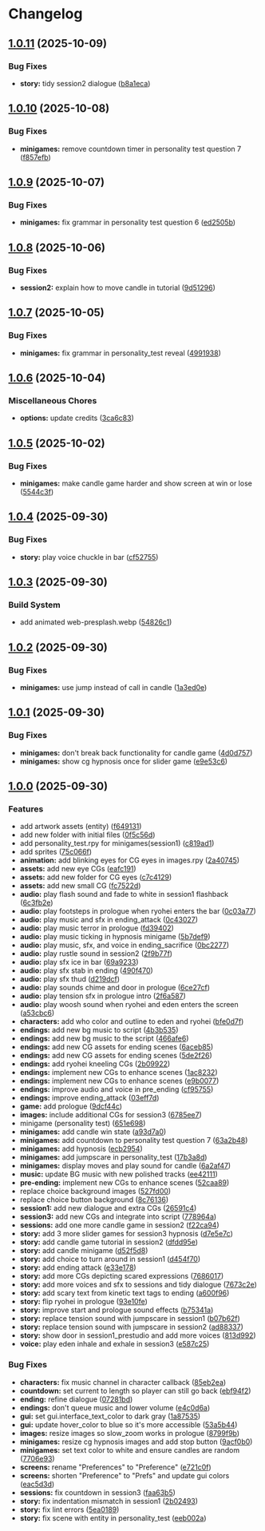 # Changelog

## [1.0.11](https://github.com/remarkablegames/knitbone/compare/v1.0.10...v1.0.11) (2025-10-09)


### Bug Fixes

* **story:** tidy session2 dialogue ([b8a1eca](https://github.com/remarkablegames/knitbone/commit/b8a1ecab0d29994aaf19d563115e119b0878b5aa))

## [1.0.10](https://github.com/remarkablegames/knitbone/compare/v1.0.9...v1.0.10) (2025-10-08)


### Bug Fixes

* **minigames:** remove countdown timer in personality test question 7 ([f857efb](https://github.com/remarkablegames/knitbone/commit/f857efb0419e519a6a7523612c58b3a28299919d))

## [1.0.9](https://github.com/remarkablegames/knitbone/compare/v1.0.8...v1.0.9) (2025-10-07)


### Bug Fixes

* **minigames:** fix grammar in personality test question 6 ([ed2505b](https://github.com/remarkablegames/knitbone/commit/ed2505b309dc5a96365f20416f6e9fbe295077c8))

## [1.0.8](https://github.com/remarkablegames/knitbone/compare/v1.0.7...v1.0.8) (2025-10-06)


### Bug Fixes

* **session2:** explain how to move candle in tutorial ([9d51296](https://github.com/remarkablegames/knitbone/commit/9d5129693e323e45a4754b56e38d3a1594e5e4ea))

## [1.0.7](https://github.com/remarkablegames/knitbone/compare/v1.0.6...v1.0.7) (2025-10-05)


### Bug Fixes

* **minigames:** fix grammar in personality_test reveal ([4991938](https://github.com/remarkablegames/knitbone/commit/499193838e7128e24932cf2c61397c95dbe9cfc3))

## [1.0.6](https://github.com/remarkablegames/knitbone/compare/v1.0.5...v1.0.6) (2025-10-04)


### Miscellaneous Chores

* **options:** update credits ([3ca6c83](https://github.com/remarkablegames/knitbone/commit/3ca6c836b8137795fe1d45bbcdf3f33bc1ca58b5))

## [1.0.5](https://github.com/remarkablegames/knitbone/compare/v1.0.4...v1.0.5) (2025-10-02)


### Bug Fixes

* **minigames:** make candle game harder and show screen at win or lose ([5544c3f](https://github.com/remarkablegames/knitbone/commit/5544c3f2db561a25efa0f48a587a07a912e82af8))

## [1.0.4](https://github.com/remarkablegames/knitbone/compare/v1.0.3...v1.0.4) (2025-09-30)


### Bug Fixes

* **story:** play voice chuckle in bar ([cf52755](https://github.com/remarkablegames/knitbone/commit/cf52755c6198f1833a9a6dd09680dfc4a6d4d5ce))

## [1.0.3](https://github.com/remarkablegames/knitbone/compare/v1.0.2...v1.0.3) (2025-09-30)


### Build System

* add animated web-presplash.webp ([54826c1](https://github.com/remarkablegames/knitbone/commit/54826c198c82298e4b00c4fb5aa1c7053b21d95b))

## [1.0.2](https://github.com/remarkablegames/knitbone/compare/v1.0.1...v1.0.2) (2025-09-30)


### Bug Fixes

* **minigames:** use jump instead of call in candle ([1a3ed0e](https://github.com/remarkablegames/knitbone/commit/1a3ed0e5eaa05f46edf9d739356e4e68042e89e3))

## [1.0.1](https://github.com/remarkablegames/knitbone/compare/v1.0.0...v1.0.1) (2025-09-30)


### Bug Fixes

* **minigames:** don't break back functionality for candle game ([4d0d757](https://github.com/remarkablegames/knitbone/commit/4d0d757a9f7fe2dbe15141f1e97f0b8d17d0c55e))
* **minigames:** show cg hypnosis once for slider game ([e9e53c6](https://github.com/remarkablegames/knitbone/commit/e9e53c6a55cdcc35a85c0c4f83954424e31b8e68))

## [1.0.0](https://github.com/remarkablegames/knitbone/tree/v1.0.0) (2025-09-30)

### Features

* add artwork assets (entity) ([f649131](https://github.com/remarkablegames/knitbone/commit/f64913121f8cae07c48167cb5e87e46b0a773048))
* add new folder with initial files ([0f5c56d](https://github.com/remarkablegames/knitbone/commit/0f5c56d0684a263a1faf161eed50943add859918))
* add personality_test.rpy for minigames(session1) ([c819ad1](https://github.com/remarkablegames/knitbone/commit/c819ad1c1846679b0ea5091c23dd78f0c49d2bb9))
* add sprites ([75c066f](https://github.com/remarkablegames/knitbone/commit/75c066f14e09bcca86fca8e622e64bbfed8cd204))
* **animation:** add blinking eyes for CG eyes in images.rpy ([2a40745](https://github.com/remarkablegames/knitbone/commit/2a407459f33af2b82b19c37bde7b8716029b835b))
* **assets:** add new eye CGs ([eafc191](https://github.com/remarkablegames/knitbone/commit/eafc1916f95f69c6edbc28c4327aa2f74c2a1e7a))
* **assets:** add new folder for CG eyes ([c7c4129](https://github.com/remarkablegames/knitbone/commit/c7c4129c365f0c101202c2edf6d8366c14937f6c))
* **assets:** add new small CG ([fc7522d](https://github.com/remarkablegames/knitbone/commit/fc7522d1414200e5ec8612fb170aa859bdac0a03))
* **audio:** play flash sound and fade to white in session1 flashback ([6c3fb2e](https://github.com/remarkablegames/knitbone/commit/6c3fb2e6c1e6769f32ff9192d40e6261c55ef84e))
* **audio:** play footsteps in prologue when ryohei enters the bar ([0c03a77](https://github.com/remarkablegames/knitbone/commit/0c03a7782b62f2ca61347e2b61a73d49d329f00d))
* **audio:** play music and sfx in ending_attack ([0c43027](https://github.com/remarkablegames/knitbone/commit/0c430279906b053425b5d200cda78bb8c71454c9))
* **audio:** play music terror in prologue ([fd39402](https://github.com/remarkablegames/knitbone/commit/fd39402fef439e842c0d8a615b1237ca3621b241))
* **audio:** play music ticking in hypnosis minigame ([5b7def9](https://github.com/remarkablegames/knitbone/commit/5b7def9934bd508abb98c624dd1422063451d75e))
* **audio:** play music, sfx, and voice in ending_sacrifice ([0bc2277](https://github.com/remarkablegames/knitbone/commit/0bc227745836fe3ff5259b64bf1a2392fd5a4255))
* **audio:** play rustle sound in session2 ([2f9b77f](https://github.com/remarkablegames/knitbone/commit/2f9b77fa705c61c732e4699321ded4de3fe6ca65))
* **audio:** play sfx ice in bar ([69a9233](https://github.com/remarkablegames/knitbone/commit/69a92337f64f788385a56695c4118ed57801d233))
* **audio:** play sfx stab in ending ([490f470](https://github.com/remarkablegames/knitbone/commit/490f47005212b131a558f17274448cb4278a70af))
* **audio:** play sfx thud ([d219dcf](https://github.com/remarkablegames/knitbone/commit/d219dcf1fb64187416ccca32e4cd61667cf1b5c1))
* **audio:** play sounds chime and door in prologue ([6ce27cf](https://github.com/remarkablegames/knitbone/commit/6ce27cfa44e9e782b0d7ac4bbfe34e4e7e91ffc7))
* **audio:** play tension sfx in prologue intro ([2f6a587](https://github.com/remarkablegames/knitbone/commit/2f6a587e168a20dd3473dbe4ca55bb3a0fced1e4))
* **audio:** play woosh sound when ryohei and eden enters the screen ([a53cbc6](https://github.com/remarkablegames/knitbone/commit/a53cbc65b9a6c1e70056c72716647d7df41b74c5))
* **characters:** add who color and outline to eden and ryohei ([bfe0d7f](https://github.com/remarkablegames/knitbone/commit/bfe0d7f5ace223fcb0d2fe0cf2b6cfd9bf437e5b))
* **endings:** add new bg music to script ([4b3b535](https://github.com/remarkablegames/knitbone/commit/4b3b5358a411504c4c72ffc7e366c870f87e8968))
* **endings:** add new bg music to the script ([466afe6](https://github.com/remarkablegames/knitbone/commit/466afe6b7de4003c014b61a66996e3ca7d9ffc87))
* **endings:** add new CG assets for ending scenes ([6aceb85](https://github.com/remarkablegames/knitbone/commit/6aceb853f48491ed3a9c4cb9d7553f317ef05cfa))
* **endings:** add new CG assets for ending scenes ([5de2f26](https://github.com/remarkablegames/knitbone/commit/5de2f267f735a022654ed132f4eb3e7c93f58f4a))
* **endings:** add ryohei kneeling CGs ([2b09922](https://github.com/remarkablegames/knitbone/commit/2b0992206de8445aea8519dec83f483f51b03944))
* **endings:** implement new CGs to enhance scenes ([1ac8232](https://github.com/remarkablegames/knitbone/commit/1ac8232db169a3a9aa6b5638f4041a4c8b7b24c7))
* **endings:** implement new CGs to enhance scenes ([e9b0077](https://github.com/remarkablegames/knitbone/commit/e9b007736a2201a3a3ba64b8f47b0b3751e693c5))
* **endings:** improve audio and voice in pre_ending ([cf95755](https://github.com/remarkablegames/knitbone/commit/cf957558b6e2972583eefd335e70d4e8c33d1782))
* **endings:** improve ending_attack ([03eff7d](https://github.com/remarkablegames/knitbone/commit/03eff7d15fad7c61cbefc99941f65c5d99704198))
* **game:** add prologue ([9dcf44c](https://github.com/remarkablegames/knitbone/commit/9dcf44c0c9bd09565a995b4d713f38993973da6a))
* **images:** include additional CGs for session3 ([6785ee7](https://github.com/remarkablegames/knitbone/commit/6785ee785e7ba3f3bb54eb8b225b8c4be704b6c7))
* minigame (personality test) ([651e698](https://github.com/remarkablegames/knitbone/commit/651e6986a89e1d30ee5d0e0e0c354fa7d30ebdf6))
* **minigames:** add candle win state ([a93d7a0](https://github.com/remarkablegames/knitbone/commit/a93d7a0808a26a6880bf598f85699ed549d320db))
* **minigames:** add countdown to personality test question 7 ([63a2b48](https://github.com/remarkablegames/knitbone/commit/63a2b484a6689e89155d950236015d01802c042d))
* **minigames:** add hypnosis ([ecb2954](https://github.com/remarkablegames/knitbone/commit/ecb2954e38b8c00c06b51faac6fc8e835402e911))
* **minigames:** add jumpscare in personality_test ([17b3a8d](https://github.com/remarkablegames/knitbone/commit/17b3a8db5a0c6fd7594f6bdd5a20c1a5c12cd69d))
* **minigames:** display moves and play sound for candle ([6a2af47](https://github.com/remarkablegames/knitbone/commit/6a2af47b16a6a25598d57a317e87bd3495dccdbb))
* **music:** update BG music with new polished tracks ([ee42111](https://github.com/remarkablegames/knitbone/commit/ee42111bf8883ae370634b436ad5daa96410431a))
* **pre-ending:** implement new CGs to enhance scenes ([52caa89](https://github.com/remarkablegames/knitbone/commit/52caa891ea0a1a26b2f26657e76c80944f20ee64))
* replace choice background images ([527fd00](https://github.com/remarkablegames/knitbone/commit/527fd00fc40321c8e0cd23916b67c6f626b41431))
* replace choice button background ([8c76136](https://github.com/remarkablegames/knitbone/commit/8c76136902eb1684497efaf53794e5b9524e9111))
* **session1:** add new dialogue and extra CGs ([26591c4](https://github.com/remarkablegames/knitbone/commit/26591c4b56fe61dd4bbba1ea858060964dac1200))
* **session3:** add new CGs and integrate into script ([778964a](https://github.com/remarkablegames/knitbone/commit/778964a98e846f31cd16ea6f2d0313ef461fda98))
* **sessions:** add one more candle game in session2 ([f22ca94](https://github.com/remarkablegames/knitbone/commit/f22ca94a650b320c0b5861e9f246926861116e16))
* **story:** add 3 more slider games for session3 hypnosis ([d7e5e7c](https://github.com/remarkablegames/knitbone/commit/d7e5e7caa5bc6c4c5baebe1a4b0026e306be9b79))
* **story:** add candle game tutorial in session2 ([dfdd95e](https://github.com/remarkablegames/knitbone/commit/dfdd95e3869cb82d7bc2cb3057bfbec8e90384f6))
* **story:** add candle minigame ([d52f5d8](https://github.com/remarkablegames/knitbone/commit/d52f5d806cb9c6a83243653c177c469af846dade))
* **story:** add choice to turn around in session1 ([d454f70](https://github.com/remarkablegames/knitbone/commit/d454f70d2053f34b2c93d8ccee9917315f7042d7))
* **story:** add ending attack ([e33e178](https://github.com/remarkablegames/knitbone/commit/e33e1785e2b36d3f8cf1d89d75ab7c4b3e4633a4))
* **story:** add more CGs depicting scared expressions ([7686017](https://github.com/remarkablegames/knitbone/commit/76860174c57c2952527abf5f5c0c744b74cff81d))
* **story:** add more voices and sfx to sessions and tidy dialogue ([7673c2e](https://github.com/remarkablegames/knitbone/commit/7673c2e3ddc488c992399b098e09ad314f9a00f3))
* **story:** add scary text from kinetic text tags to ending ([a600f96](https://github.com/remarkablegames/knitbone/commit/a600f96f8ea90d066b0886771f15283101b0e8a4))
* **story:** flip ryohei in prologue ([93e10fe](https://github.com/remarkablegames/knitbone/commit/93e10fe7c41dd2f1c97119ffb08a09dafc518164))
* **story:** improve start and prologue sound effects ([b75341a](https://github.com/remarkablegames/knitbone/commit/b75341aec47b44a24edb3d751cd4250f94b8eef1))
* **story:** replace tension sound with jumpscare in session1 ([b07b62f](https://github.com/remarkablegames/knitbone/commit/b07b62faf523ff7b70eec8e7f5eb7ce9771e1316))
* **story:** replace tension sound with jumpscare in session2 ([ad88337](https://github.com/remarkablegames/knitbone/commit/ad8833707a0d62bd74f144830efffeb8552fbcea))
* **story:** show door in session1_prestudio and add more voices ([813d992](https://github.com/remarkablegames/knitbone/commit/813d9923c39fbd49c226d3ae6089eb1d027b94c0))
* **voice:** play eden inhale and exhale in session3 ([e587c25](https://github.com/remarkablegames/knitbone/commit/e587c255485f7e56687b6e985d86bf8d9d7292b5))


### Bug Fixes

* **characters:** fix music channel in character callback ([85eb2ea](https://github.com/remarkablegames/knitbone/commit/85eb2ea69791c1c615bf125795c7d1d7218f7723))
* **countdown:** set current to length so player can still go back ([ebf94f2](https://github.com/remarkablegames/knitbone/commit/ebf94f2deb27d4f0a1dcc7b0c6d0f60f910cf10c))
* **ending:** refine dialogue ([07281bd](https://github.com/remarkablegames/knitbone/commit/07281bdaa04c9c527b562f840680b81f4d3fef9e))
* **endings:** don't queue music and lower volume ([e4c0d6a](https://github.com/remarkablegames/knitbone/commit/e4c0d6a3b6582099ec73d418f18b77ce2c51b595))
* **gui:** set gui.interface_text_color to dark gray ([1a87535](https://github.com/remarkablegames/knitbone/commit/1a875350fa329b190b6625dbd09fb392d5f88806))
* **gui:** update hover_color to blue so it's more accessible ([53a5b44](https://github.com/remarkablegames/knitbone/commit/53a5b44ded21e563c7a95b07b00ca35992787a76))
* **images:** resize images so slow_zoom works in prologue ([8799f9b](https://github.com/remarkablegames/knitbone/commit/8799f9b22cab61b6e77e2799bc7ad051c52be4d9))
* **minigames:** resize cg hypnosis images and add stop button ([9acf0b0](https://github.com/remarkablegames/knitbone/commit/9acf0b0fc4870c98a04465fc27fa6a0c97279f91))
* **minigames:** set text color to white and ensure candles are random ([7706e93](https://github.com/remarkablegames/knitbone/commit/7706e9314af80d175d6a919c56bda15a300711a2))
* **screens:** rename "Preferences" to "Preference" ([e721c0f](https://github.com/remarkablegames/knitbone/commit/e721c0f057c7f5416664f60f8c1e116dabfe9da3))
* **screens:** shorten "Preference" to "Prefs" and update gui colors ([eac5d3d](https://github.com/remarkablegames/knitbone/commit/eac5d3d19aae39526e987dfac8b7bd7fcee60bf0))
* **sessions:** fix countdown in session3 ([faa63b5](https://github.com/remarkablegames/knitbone/commit/faa63b530fcd5b7976709600bdec3198e0f1fd0c))
* **story:** fix indentation mismatch in session1 ([2b02493](https://github.com/remarkablegames/knitbone/commit/2b024932d00b1266853f33478a73316cd2c3e2d0))
* **story:** fix lint errors ([5ea0189](https://github.com/remarkablegames/knitbone/commit/5ea018963eaada854ad27fd6237a990548097f91))
* **story:** fix scene with entity in personality_test ([eeb002a](https://github.com/remarkablegames/knitbone/commit/eeb002a798e90b627090165fc51b12ab69c34a8e))
